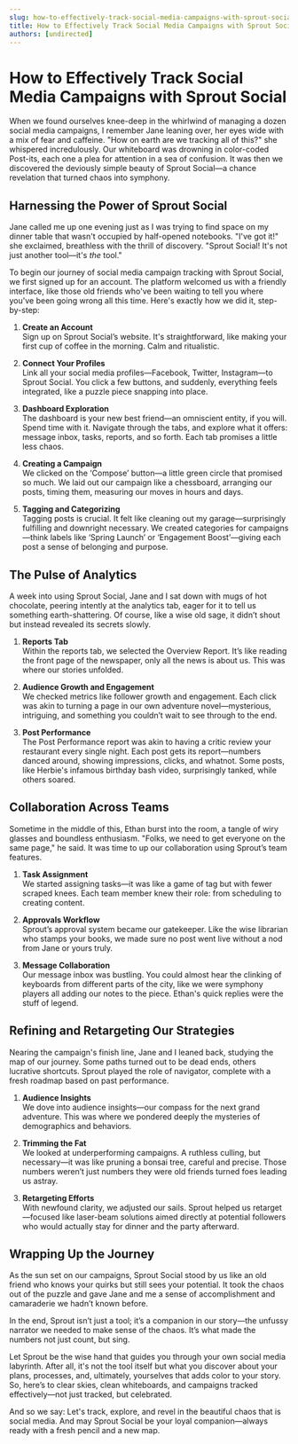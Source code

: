 ```yaml
---
slug: how-to-effectively-track-social-media-campaigns-with-sprout-social
title: How to Effectively Track Social Media Campaigns with Sprout Social
authors: [undirected]
---
```



# How to Effectively Track Social Media Campaigns with Sprout Social

When we found ourselves knee-deep in the whirlwind of managing a dozen social media campaigns, I remember Jane leaning over, her eyes wide with a mix of fear and caffeine. "How on earth are we tracking all of this?" she whispered incredulously. Our whiteboard was drowning in color-coded Post-its, each one a plea for attention in a sea of confusion. It was then we discovered the deviously simple beauty of Sprout Social—a chance revelation that turned chaos into symphony.

## Harnessing the Power of Sprout Social

Jane called me up one evening just as I was trying to find space on my dinner table that wasn't occupied by half-opened notebooks. "I've got it!" she exclaimed, breathless with the thrill of discovery. "Sprout Social! It's not just another tool—it's *the* tool."

To begin our journey of social media campaign tracking with Sprout Social, we first signed up for an account. The platform welcomed us with a friendly interface, like those old friends who've been waiting to tell you where you've been going wrong all this time. Here's exactly how we did it, step-by-step:

1. **Create an Account**  
   Sign up on Sprout Social’s website. It's straightforward, like making your first cup of coffee in the morning. Calm and ritualistic.

2. **Connect Your Profiles**  
   Link all your social media profiles—Facebook, Twitter, Instagram—to Sprout Social. You click a few buttons, and suddenly, everything feels integrated, like a puzzle piece snapping into place.

3. **Dashboard Exploration**  
   The dashboard is your new best friend—an omniscient entity, if you will. Spend time with it. Navigate through the tabs, and explore what it offers: message inbox, tasks, reports, and so forth. Each tab promises a little less chaos.

4. **Creating a Campaign**  
   We clicked on the ‘Compose’ button—a little green circle that promised so much. We laid out our campaign like a chessboard, arranging our posts, timing them, measuring our moves in hours and days.

5. **Tagging and Categorizing**  
   Tagging posts is crucial. It felt like cleaning out my garage—surprisingly fulfilling and downright necessary. We created categories for campaigns—think labels like ‘Spring Launch’ or ‘Engagement Boost’—giving each post a sense of belonging and purpose.

## The Pulse of Analytics

A week into using Sprout Social, Jane and I sat down with mugs of hot chocolate, peering intently at the analytics tab, eager for it to tell us something earth-shattering. Of course, like a wise old sage, it didn’t shout but instead revealed its secrets slowly.

1. **Reports Tab**  
   Within the reports tab, we selected the Overview Report. It’s like reading the front page of the newspaper, only all the news is about us. This was where our stories unfolded.

2. **Audience Growth and Engagement**  
   We checked metrics like follower growth and engagement. Each click was akin to turning a page in our own adventure novel—mysterious, intriguing, and something you couldn’t wait to see through to the end.

3. **Post Performance**  
   The Post Performance report was akin to having a critic review your restaurant every single night. Each post gets its report—numbers danced around, showing impressions, clicks, and whatnot. Some posts, like Herbie's infamous birthday bash video, surprisingly tanked, while others soared.

## Collaboration Across Teams

Sometime in the middle of this, Ethan burst into the room, a tangle of wiry glasses and boundless enthusiasm. "Folks, we need to get everyone on the same page," he said. It was time to up our collaboration using Sprout’s team features.

1. **Task Assignment**  
   We started assigning tasks—it was like a game of tag but with fewer scraped knees. Each team member knew their role: from scheduling to creating content.

2. **Approvals Workflow**  
   Sprout’s approval system became our gatekeeper. Like the wise librarian who stamps your books, we made sure no post went live without a nod from Jane or yours truly.

3. **Message Collaboration**  
   Our message inbox was bustling. You could almost hear the clinking of keyboards from different parts of the city, like we were symphony players all adding our notes to the piece. Ethan's quick replies were the stuff of legend.

## Refining and Retargeting Our Strategies

Nearing the campaign's finish line, Jane and I leaned back, studying the map of our journey. Some paths turned out to be dead ends, others lucrative shortcuts. Sprout played the role of navigator, complete with a fresh roadmap based on past performance.

1. **Audience Insights**  
   We dove into audience insights—our compass for the next grand adventure. This was where we pondered deeply the mysteries of demographics and behaviors.

2. **Trimming the Fat**  
   We looked at underperforming campaigns. A ruthless culling, but necessary—it was like pruning a bonsai tree, careful and precise. Those numbers weren’t just numbers they were old friends turned foes leading us astray.

3. **Retargeting Efforts**  
   With newfound clarity, we adjusted our sails. Sprout helped us retarget—focused like laser-beam solutions aimed directly at potential followers who would actually stay for dinner and the party afterward.

## Wrapping Up the Journey

As the sun set on our campaigns, Sprout Social stood by us like an old friend who knows your quirks but still sees your potential. It took the chaos out of the puzzle and gave Jane and me a sense of accomplishment and camaraderie we hadn’t known before.

In the end, Sprout isn’t just a tool; it’s a companion in our story—the unfussy narrator we needed to make sense of the chaos. It’s what made the numbers not just count, but sing.

Let Sprout be the wise hand that guides you through your own social media labyrinth. After all, it's not the tool itself but what you discover about your plans, processes, and, ultimately, yourselves that adds color to your story. So, here’s to clear skies, clean whiteboards, and campaigns tracked effectively—not just tracked, but celebrated.

And so we say: Let's track, explore, and revel in the beautiful chaos that is social media. And may Sprout Social be your loyal companion—always ready with a fresh pencil and a new map.